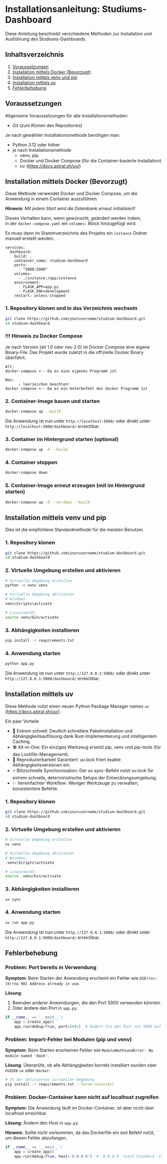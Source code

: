 # Installationsanleitung: Studiums-Dashboard

Diese Anleitung beschreibt verschiedene Methoden zur Installation und Ausführung des Studiums-Dashboards.

## Inhaltsverzeichnis

1. [Voraussetzungen](#voraussetzungen)
2. [Installation mittels Docker (Bevorzugt)](#installation-mittels-docker-bevorzugt)
3. [Installation mittels venv und pip](#installation-mittels-venv-und-pip)
4. [Installation mittels uv](#installation-mittels-uv)
4. [Fehlerbehebung](#fehlerbehebung)

## Voraussetzungen

Allgemeine Voraussetzungen für alle Installationsmethoden:

- Git (zum Klonen des Repositories)

Je nach gewählter Installationsmethode benötigen man:

- Python 3.12 oder höher
- je nach Installationsmethode
  - venv, pip
  - Docker und Docker Compose (für die Container-basierte Installation)
  - uv (https://docs.astral.sh/uv/)

## Installation mittels Docker (Bevorzugt)

Diese Methode verwendet Docker und Docker Compose, um die Anwendung in einem Container auszuführen.

_**Hinweis**: Mit jedem Start wird die Datenbank erneut initialisiert!_

Dieses Verhalten kann, wenn gewünscht, geändert werden indem, <br/> 
in der `docker-compose.yaml` ein `volumes:` Block hinzugefügt wird.<br/>

Es muss dann im Stammverzeichnis des Projekts ein `instance` Ordner manuell erstellt werden.

```
services:
  dashboard:
    build: .
    container_name: studium-dashboard
    ports:
      - "5000:5000"
    volumes:
      - ./instance:/app/instance
    environment:
      - FLASK_APP=app.py
      - FLASK_ENV=development
    restart: unless-stopped
```

### 1. Repository klonen und in das Verzeichnis wechseln

```bash
git clone https://github.com/yourusername/studium-dashboard.git
cd studium-dashboard
```

### !!! Hinweis zu Docker Compose
Je nach Version (alt 1.0 oder neu 2.0) ist Docker Compose eine eigene Binary-File. Das Projekt wurde zuletzt in die offizielle Docker Binary überführt.

```
Alt:
docker-compose <-- Da es eine eigenes Programm ist

Neu:
      ⇣ leerzeichen beachten!
docker compose <-- Da es ein Unterbefehl des docker Programm ist
```

### 2. Container-Image bauen und starten

```bash
docker-compose up --build
```

Die Anwendung ist nun unter `http://localhost:5000/` oder direkt unter `http://localhost:5000/dashboard/` erreichbar.

### 3. Container im Hintergrund starten (optional)

```bash
docker-compose up -d --build
```

### 4. Container stoppen

```bash
docker-compose down
```

### 5. Container-Image erneut erzeugen (mit im Hintergrund starten)

```bash
docker-compose up -d --no-deps --build
```

## Installation mittels venv und pip

Dies ist die empfohlene Standardmethode für die meisten Benutzer.

### 1. Repository klonen

```bash
git clone https://github.com/yourusername/studium-dashboard.git
cd studium-dashboard
```

### 2. Virtuelle Umgebung erstellen und aktivieren

```bash
# Virtuelle Umgebung erstellen
python -m venv venv

# Virtuelle Umgebung aktivieren
# Windows:
venv\Scripts\activate

# Linux/macOS:
source venv/bin/activate
```

### 3. Abhängigkeiten installieren

```bash
pip install -r requirements.txt
```

### 4. Anwendung starten

```bash
python app.py
```

Die Anwendung ist nun unter `http://127.0.0.1:5000/` oder direkt unter `http://127.0.0.1:5000/dashboard/` erreichbar.

## Installation mittels uv

Diese Methode nutzt einen neuen Python Package Manager names `uv` (https://docs.astral.sh/uv/).

Ein paar Vorteile
- 🚀 Extrem schnell: Deutlich schnellere Paketinstallation und Abhängigkeitsauflösung dank Rust-Implementierung und intelligentem Caching.
- 🛠️ All-in-One: Ein einziges Werkzeug ersetzt pip, venv und pip-tools (für das Lockfile-Management).
- 🔄 Reproduzierbarkeit Garantiert: uv.lock friert exakte Abhängigkeitsversionen ein.
- ⚡ Blitzschnelle Synchronisation: Der uv sync-Befehl nutzt uv.lock für extrem schnelle, deterministische Setups der Entwicklungsumgebung.
- ✨ Vereinfachter Workflow: Weniger Werkzeuge zu verwalten, konsistentere Befehle.

### 1. Repository klonen

```bash
git clone https://github.com/yourusername/studium-dashboard.git
cd studium-dashboard
```

### 2. Virtuelle Umgebung erstellen und aktivieren

```bash
# Virtuelle Umgebung erstellen
uv venv

# Virtuelle Umgebung aktivieren
# Windows:
.venv\Scripts\activate

# Linux/macOS:
source .venv/bin/activate
```

### 3. Abhängigkeiten installieren

```bash
uv sync
```

### 4. Anwendung starten

```bash
uv run app.py
```

Die Anwendung ist nun unter `http://127.0.0.1:5000/` oder direkt unter `http://127.0.0.1:5000/dashboard/` erreichbar.

## Fehlerbehebung

### Problem: Port bereits in Verwendung

**Symptom**: Beim Starten der Anwendung erscheint ein Fehler wie `OSError: [Errno 98] Address already in use`.

**Lösung**: 
1. Beenden anderer Anwendungen, die den Port 5000 verwenden könnten
2. Oder ändere den Port in `app.py`:

```python
if __name__ == '__main__':
    app = create_app()
    app.run(debug=True, port=5001)  # Ändern Sie den Port von 5000 auf 5001
```

### Problem: Import-Fehler bei Modulen (pip und venv)

**Symptom**: Beim Starten erscheinen Fehler wie `ModuleNotFoundError: No module named 'dash'`.

**Lösung**: Überprüfe, ob alle Abhängigkeiten korrekt installiert wurden oder nutzte `uv` oder `docker`:

```bash
# In der aktivierten virtuellen Umgebung
pip install -r requirements.txt --force-reinstall
```

### Problem: Docker-Container kann nicht auf localhost zugreifen

**Symptom**: Die Anwendung läuft im Docker-Container, ist aber nicht über localhost erreichbar.

**Lösung**: Ändern den Host in `app.py`:

**Hinweis**: Sollte nicht vorkommen, da das Dockerfile ein sed Befehl nutzt, um diesen Fehler abzufangen.

```python
if __name__ == '__main__':
    app = create_app()
    app.run(debug=True, host='0.0.0.0')  # '0.0.0.0' statt Standard '127.0.0.1'
```